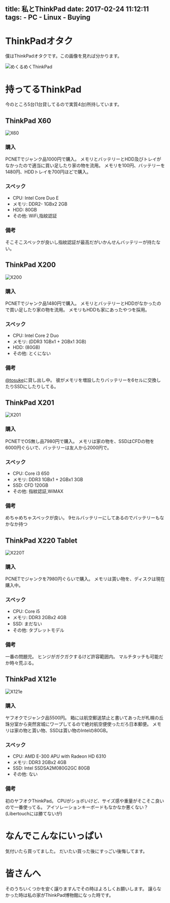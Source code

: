 title: 私とThinkPad
date: 2017-02-24 11:12:11
tags:
	- PC
	- Linux
	- Buying
---

# ThinkPadオタク

僕はThinkPadオタクです。この画像を見れば分かります。

![めくるめくThinkPad](https://cdn.ggrel.ml/)

# 持ってるThinkPad

今のところ5台(1台貸してるので実質4台)所持しています。

## ThinkPad X60

![X60](https://cdn.ggrel.ml/)

### 購入

PCNETでジャンク品1000円で購入。
メモリとバッテリーとHDD及びトレイがなかったので適当に買い足したり家の物を流用。
メモリを100円、バッテリーを1480円、HDDトレイを700円ほどで購入。

### スペック

- CPU: Intel Core Duo E
- メモリ: DDR2- 1GBx2 2GB
- HDD: 80GB
- その他: WiFi,指紋認証

### 備考

そこそこスペックが良いし指紋認証が最高だがいかんせんバッテリーが持たない。

## ThinkPad X200

![X200](https://cdn.ggrel.ml/)

### 購入

PCNETでジャンク品1480円で購入。
メモリとバッテリーとHDDがなかったので買い足したり家の物を流用。
メモリもHDDも家にあったやつを採用。

### スペック

- CPU: Intel Core 2 Duo 
- メモリ: (DDR3 1GBx1 + 2GBx1 3GB)
- HDD: (80GB)
- その他: とくにない

### 備考

[@tosuke](https://twitter.com/amakoprg/)に貸し出し中。
彼がメモリを増設したりバッテリーを6セルに交換したりSSDにしたりしてる。

## ThinkPad X201

![X201](https://cdn.ggrel.ml/)

### 購入

PCNETでOS無し品7980円で購入。
メモリは家の物を、SSDはCFDの物を6000円ぐらいで、バッテリーは友人から2000円で。

### スペック

- CPU: Core i3 650
- メモリ: DDR3 1GBx1 + 2GBx1 3GB
- SSD: CFD 120GB
- その他: 指紋認証,WiMAX

### 備考

めちゃめちゃスペックが良い。
9セルバッテリーにしてあるのでバッテリーもなかなか持つ

## ThinkPad X220 Tablet

![X220T](https://cdn.ggrel.ml/)

### 購入

PCNETでジャンクを7980円ぐらいで購入。
メモリは貰い物を、ディスクは現在購入中。

### スペック

- CPU: Core i5
- メモリ: DDR3 2GBx2 4GB
- SSD: まだない
- その他: タブレットモデル

### 備考
一番の問題児。
ヒンジがガクガクするけど許容範囲内。
マルチタッチも可能だか時々荒ぶる。

## ThinkPad X121e

![X121e](https://cdn.ggrel.ml)

### 購入

ヤフオクでジャンク品5500円。
箱には航空郵送禁止と書いてあったが札幌の丘珠分室から突然宮城にワープしてるので絶対航空便使っただろ日本郵便。
メモリは家の物と貰い物、SSDは貰い物のIntelの80GB。

### スペック

- CPU: AMD E-300 APU with Radeon HD 6310
- メモリ: DDR3 2GBx2 4GB
- SSD: Intel SSDSA2M080G2GC 80GB
- その他: ない

### 備考
初のヤフオクThinkPad。
CPUがショボいけど、サイズ感や重量がそこそこ良いので一番使ってる。
アイソレーションキーボードもなかなか悪くない？(Libertouchには勝てないが)

# なんでこんなにいっぱい

気付いたら買ってました。
だいたい買った後にすっごい後悔してます。

# 皆さんへ
そのうちいくつかを安く譲りますんでその時はよろしくお願いします。
譲らなかった時は私の家がThinkPad博物館になった時です。
 

